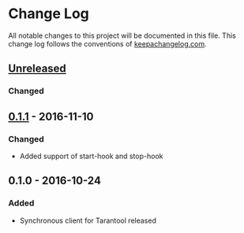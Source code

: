 # Change Log
All notable changes to this project will be documented in this file. This change log follows the conventions of [keepachangelog.com](http://keepachangelog.com/).

## [Unreleased]
### Changed

## [0.1.1] - 2016-11-10
### Changed
- Added support of start-hook and stop-hook

## 0.1.0 - 2016-10-24
### Added
- Synchronous client for Tarantool released

[Unreleased]: https://github.com/fl00r/tarantool-clj/compare/0.1.1...HEAD
[0.1.1]: https://github.com/fl00r/tarantool-clj/compare/0.1.0...0.1.1

